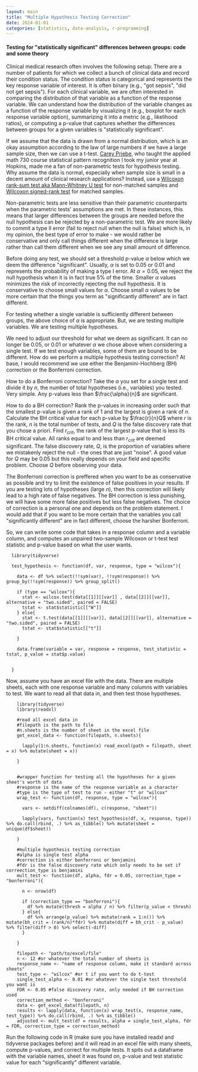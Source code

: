 ```yaml
---
layout: main
title: "Multiple Hypothesis Testing Correction"
date: 2024-01-01
categories: [statistics, data-analysis, r-programming]
---
```


#### Testing for "statistically significant" differences between groups: code and some theory

Clinical medical research often involves the following setup: There are a number of patients for which we collect a bunch of clinical data and record their condition status. The condition status is categorical and represents the key response variable of interest. It is often binary (e.g., "got sepsis", "did not get sepsis"). For each clinical variable, we are often interested in comparing the distribution of that variable as a function of the response variable. We can understand how the distribution of the variable changes as a function of the response variable by visualizing it (e.g., boxplot for each response variable option), summarizing it into a metric (e.g., likelihood ratios), or computing a p-value that captures whether the differences between groups for a given variables is "statistically significant".

If we assume that the data is drawn from a normal distribution, which is an okay assumption according to the law of large numbers if we have a large sample size, then we can use a t-test. [Carey Priebe](https://engineering.jhu.edu/faculty/carey-priebe/), who taught the applied math 730 course statistical pattern recognition I took my junior year at Hopkins, made me a fan of non-parametric tests for hypothesis testing. Why assume the data is normal, especially when sample size is small in a decent amount of clinical research applications? Instead, use a [Wilcoxon rank-sum test aka Mann-Whitney U test](https://en.wikipedia.org/wiki/Mann%E2%80%93Whitney_U_test) for non-matched samples and [Wilcoxon signed-rank test](https://en.wikipedia.org/wiki/Wilcoxon_signed-rank_test) for matched samples.

Non-parametric tests are less sensitive than their parametric counterparts when the parametric tests' assumptions are met. In these instances, this means that larger differences between the groups are needed before the null hypothesis can be rejected by a non-parametric test. We are more likely to commit a type II error (fail to reject null when the null is false) which is, in my opinion, the best type of error to make - we would rather be conservative and only call things different when the difference is large rather than call them different when we see any small amount of difference.

Before doing any test, we should set a threshold p-value $\alpha$ below which we deem the difference "significant". Usually, $\alpha$ is set to 0.05 or 0.01 and represents the probability of making a type I error. At $\alpha = 0.05$, we reject the null hypothesis when it is in fact true 5% of the time. Smaller $\alpha$ values minimizes the risk of incorrectly rejecting the null hypothesis. It is conservative to choose small values for $\alpha$. Choose small $\alpha$ values to be more certain that the things you term as "significantly different" are in fact different.  

For testing whether a single variable is sufficiently different between groups, the above choice of $\alpha$ is appropriate. But, we are testing multiple variables. We are testing multiple hypotheses.

We need to adjust our threshold for what we deem as significant. It can no longer be 0.05, or 0.01 or whatever $\alpha$ we chose above when considering a single test. If we test enough variables, some of them are bound to be different. How do we perform a multiple hypothesis testing correction? At base, I would recommend we use either the Benjamini-Hochberg (BH) correction or the Bonferroni correction.

How to do a Bonferroni correction? Take the $\alpha$ you set for a single test and divide it by $n$, the number of total hypotheses (i.e., variables) you tested. Very simple. Any p-values less than $\frac{\alpha}{n}$ are significant.

How to do a BH correction? Rank the p-values in increasing order such that the smallest p-value is given a rank of 1 and the largest is given a rank of $n$. Calculate the BH critical value for each p-value by $\frac{r}{n}Q$ where $r$ is the rank, $n$ is the total number of tests, and $Q$ is the false discovery rate that you chose a priori. Find $r_{crit}$, the rank of the largest p-value that is less its BH critical value. All ranks equal to and less than $r_{crit}$ are deemed significant. The false discovery rate, $Q$, is the proportion of variables where we mistakenly reject the null - the ones that are just "noise". A good value for $Q$ may be 0.05 but this really depends on your field and specific problem. Choose $Q$ before observing your data.

The Bonferroni correction is preffered when you want to be as conservative as possible and try to limit the existence of false positives in your results. If you are testing lots of hypotheses (large $n$), then this correction will likely lead to a high rate of false negatives. The BH correction is less punishing, we will have some more false positives but less false negatives. The choice of correction is a personal one and depends on the problem statement. I would add that if you want to be more certain that the variables you call "significantly different" are in fact different, choose the harsher Bonferroni.

So, we can write some code that takes in a response column and a variable column, and computes an unpaired two-sample Wilcoxon or t-test test statistic and p-value based on what the user wants.

```
  library(tidyverse)

  test_hypothesis <- function(df, var, response, type = "wilcox"){

    data <- df %>% select(!!sym(var), !!sym(response)) %>% group_by(!!sym(response)) %>% group_split()

    if (type == "wilcox"){
      stat <- wilcox.test(data[[1]][[var]] , data[[2]][[var]], alternative = "two.sided", paired = FALSE)
      tstat <- stat$statistic[["W"]]
    } else{
      stat <- t.test(data[[1]][[var]], data[[2]][[var]], alternative = "two.sided", paired = FALSE)
      tstat <- stat$statistic[["t"]]

    }

    data.frame(variable = var, response = response, test_statistic = tstat, p_value = stat$p.value)


  }
```

Now, assume you have an excel file with the data. There are multiple sheets, each with one response variable and many columns with variables to test. We want to read all that data in, and then test those hypotheses.

```
    library(tidyverse)
    library(readxl)

    #read all excel data in
    #filepath is the path to file
    #n.sheets is the number of sheet in the excel file
    get_excel_data <- function(filepath, n.sheets){

      lapply(1:n.sheets, function(x) read_excel(path = filepath, sheet = x) %>% mutate(sheet = x))

    }


    #wrapper function for testing all the hypotheses for a given sheet's worth of data
    #response is the name of the response variable as a character
    #type is the type of test to run - either "t" or "wilcox"
    wrap_test <- function(df, response, type = "wilcox"){

      vars <- setdiff(colnames(df), c(response, "sheet"))

      lapply(vars, function(x) test_hypothesis(df, x, response, type)) %>% do.call(rbind, .) %>% as_tibble() %>% mutate(sheet = unique(df$sheet))

    }

    #multiple hypothesis testing correction
    #alpha is single test alpha
    #correction is either bonferroni or benjamini
    #fdr is the false discovery rate which only needs to be set if correection_type is benjamini
    mult_test <- function(df, alpha, fdr = 0.05, correction_type = "bonferroni"){

      n <- nrow(df)

      if (correction_type == "bonferroni"){
        df %>% mutate(thresh = alpha / n) %>% filter(p_value < thresh)
      } else{
        df %>% arrange(p_value) %>% mutate(rank = 1:n()) %>% mutate(bh_crit = (rank/n)*fdr) %>% mutate(diff = bh_crit - p_value) %>% filter(diff > 0) %>% select(-diff)
      }

    }

    filepath <- "path/to/excel/file"
    n <- 12 #or whatever the total number of sheets is
    response_name <- "name of response column, make it standard across sheets"
    test_type <- "wilcox" #or t if you want to do t-test
    single_test_alpha <- 0.01 #or whatever the single test threshold you want is
    FDR <- 0.05 #false discovery rate, only needed if BH correction used
    correction_method <- "bonferroni"
    data <- get_excel_data(filepath, n)
    results <- lapply(data, function(x) wrap_test(x, response_name, test_type)) %>% do.call(rbind, .) %>% as_tibble()
    adjusted <- mult_test(df = results, alpha = single_test_alpha, fdr = FDR, correction_type = correction_method)
```

Run the following code in R (make sure you have installed readxl and tidyverse packages before) and it will read in an excel file with many sheets, compute p-values, and correct for multiple tests. It spits out a dataframe with the variable names, sheet it was found on, p-value and test statistic value for each "significantly" different variable.
